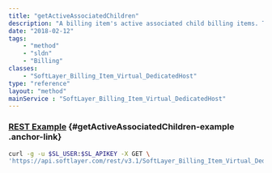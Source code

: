 ```yaml
---
title: "getActiveAssociatedChildren"
description: "A billing item's active associated child billing items. This includes 'floating' items that are not necessarily child items of this billing item."
date: "2018-02-12"
tags:
    - "method"
    - "sldn"
    - "Billing"
classes:
    - "SoftLayer_Billing_Item_Virtual_DedicatedHost"
type: "reference"
layout: "method"
mainService : "SoftLayer_Billing_Item_Virtual_DedicatedHost"
---
```


### [REST Example](#getActiveAssociatedChildren-example) <a href="/article/rest/"><i class="fas fa-question"></i></a> {#getActiveAssociatedChildren-example .anchor-link} 
```bash
curl -g -u $SL_USER:$SL_APIKEY -X GET \
'https://api.softlayer.com/rest/v3.1/SoftLayer_Billing_Item_Virtual_DedicatedHost/{SoftLayer_Billing_Item_Virtual_DedicatedHostID}/getActiveAssociatedChildren'
```
